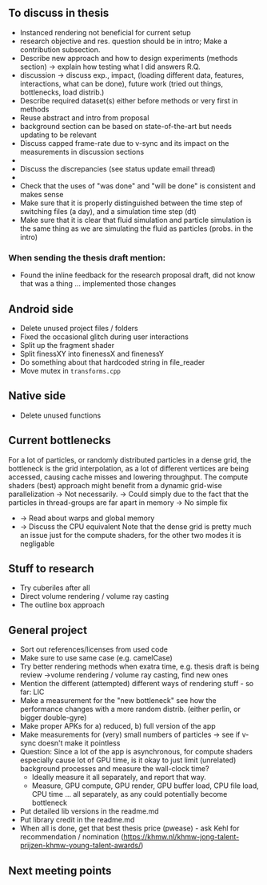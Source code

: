 ## To discuss in thesis
- Instanced rendering not beneficial for current setup
- research objective and res. question should be in intro; Make a contribution subsection.
- Describe new approach and how to design experiments (methods section) -> explain  how testing what I did answers R.Q.
- discussion -> discuss exp., impact, (loading different data, features, interactions, what can be done), future work (tried out things, bottlenecks, load distrib.)
- Describe required dataset(s) either before methods or very first in methods
- Reuse abstract and intro from proposal
- background section can be based on state-of-the-art but needs updating to be relevant
- Discuss capped frame-rate due to v-sync and its impact on the measurements in discussion sections
- 
- Discuss the discrepancies (see status update email thread)
-
- Check that the uses of "was done" and "will be done" is consistent and makes sense
- Make sure that it is properly distinguished between the time step of switching files (a day), and a simulation time step (dt)
- Make sure that it is clear that fluid simulation and particle simulation is the same thing as we are simulating the fluid as particles (probs. in the intro)

### When sending the thesis draft mention:
- Found the inline feedback for the research proposal draft, did not know that was a thing ... implemented those changes

## Android side
- Delete unused project files / folders
- Fixed the occasional glitch during user interactions
- Split up the fragment shader
- Split finessXY into finenessX and finenessY
- Do something about that hardcoded string in file_reader
- Move mutex in `transforms.cpp`

## Native side
- Delete unused functions

## Current bottlenecks
For a lot of particles, or randomly distributed particles in a dense grid, the bottleneck is
the grid interpolation, as a lot of different vertices are being accessed, causing cache misses
and lowering throughput.
The compute shaders (best) approach might benefit from a dynamic
grid-wise parallelization -> Not necessarily.
-> Could simply due to the fact that the particles in thread-groups are far apart in memory -> No simple fix
- -> Read about warps and global memory
- -> Discuss the CPU equivalent
Note that the dense grid is pretty much an issue just for the compute shaders, for the other two modes it is negligable


## Stuff to research
- Try cuberiles after all
- Direct volume rendering / volume ray casting
- The outline box approach

## General project
- Sort out references/licenses from used code
- Make sure to use same case (e.g. camelCase)
- Try better rendering methods when exatra time, e.g. thesis draft is being review ->volume rendering / volume ray casting, find new ones
- Mention the different (attempted) different ways of rendering stuff - so far: LIC
- Make a measurement for the "new bottleneck" see how the performance changes with a more random distrib. (either perlin, or bigger double-gyre)
- Make proper APKs for a) reduced, b) full version of the app
- Make measurements for (very) small numbers of particles -> see if v-sync doesn't make it pointless
- Question: Since a lot of the app is asynchronous, for compute shaders especially cause lot of GPU time, is it okay to just limit (unrelated) background processes and measure the wall-clock time?
  - Ideally measure it all separately, and report that way.
  - Measure, GPU compute, GPU render, GPU buffer load, CPU file load, CPU time ... all separately, as any could potentially become bottleneck
- Put detailed lib versions in the readme.md
- Put library credit in the readme.md
- When all is done, get that best thesis price (pwease) - ask Kehl for recommendation / nomination (https://khmw.nl/khmw-jong-talent-prijzen-khmw-young-talent-awards/)

## Next meeting points

